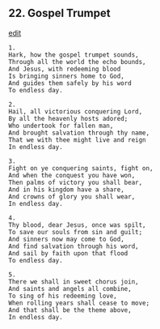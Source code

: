 
## 22.  Gospel Trumpet
[edit](https://docs.google.com/document/d/1Iv4lOeAxvwhZ1Kzsl0xPZpt08Q2A3xKv/edit?mode=html)



    1. 
    Hark, how the gospel trumpet sounds, 
    Through all the world the echo bounds, 
    And Jesus, with redeeming blood 
    Is bringing sinners home to God, 
    And guides them safely by his word 
    To endless day.

    2. 
    Hail, all victorious conquering Lord, 
    By all the heavenly hosts adored; 
    Who undertook for fallen man, 
    And brought salvation through thy name, 
    That we with thee might live and reign 
    In endless day.

    3. 
    Fight on ye conquering saints, fight on, 
    And when the conquest you have won, 
    Then palms of victory you shall bear, 
    And in his kingdom have a share, 
    And crowns of glory you shall wear, 
    In endless day.

    4. 
    Thy blood, dear Jesus, once was spilt, 
    To save our souls from sin and guilt; 
    And sinners now may come to God, 
    And find salvation through his word, 
    And sail by faith upon that flood 
    To endless day.

    5. 
    There we shall in sweet chorus join, 
    And saints and angels all combine, 
    To sing of his redeeming love, 
    When rolling years shall cease to move; 
    And that shall be the theme above, 
    In endless day.
